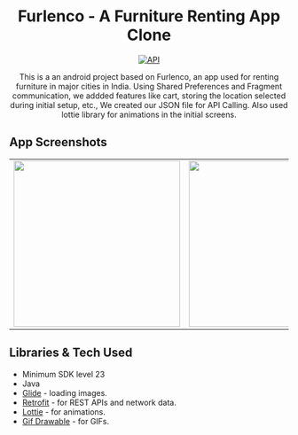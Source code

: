 <h1 align="center">Furlenco - A Furniture Renting App Clone</h1>

<p align="center">
  <a href="https://android-arsenal.com/api?level=23"><img alt="API" src="https://img.shields.io/badge/API-23%2B-brightgreen.svg?style=flat"/></a>
</p>

<p align="center"> 
This is a an android project based on Furlenco, an app used for renting furniture in major cities in India. Using Shared Preferences and Fragment communication, we addded features like cart, storing the location selected during initial setup, etc., We created our JSON file for API Calling. Also used lottie library for animations in the initial screens.
</p>

## App Screenshots

<table>
  <tr>
    <td><img src="https://user-images.githubusercontent.com/44438444/107111093-266ae700-6873-11eb-9e3c-de94040d1bbc.png" width="300"/></td>
    <td><img src="https://user-images.githubusercontent.com/44438444/107111114-47333c80-6873-11eb-97f0-fdfdf051b835.png" width="300"/></td>
    <td><img src="https://user-images.githubusercontent.com/44438444/107111120-4f8b7780-6873-11eb-85b8-1b705e4244cf.png" width="300"/></td>
  </tr>
 </table>

## Libraries & Tech Used
- Minimum SDK level 23
- Java
- [Glide](https://github.com/bumptech/glide) - loading images.
- [Retrofit](https://github.com/square/retrofit) - for REST APIs and network data.
- [Lottie](https://github.com/airbnb/lottie-android) - for animations.
- [Gif Drawable](https://github.com/koral--/android-gif-drawable) - for GIFs.
